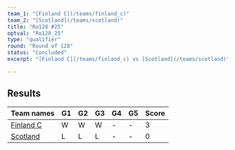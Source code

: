 ```yaml
---
team_1: "[Finland C](/teams/finland_c)"
team_2: "[Scotland](/teams/scotland)"
title: "Ro128 #25"
optval: "Ro128_25"
type: "qualifier"
round: "Round of 128"
status: "Concluded"
excerpt: "[Finland C](/teams/finland_c) vs [Scotland](/teams/scotland)"

---
```

## Results

| Team names | G1 | G2 | G3 | G4 | G5 | Score |
| -- | -- | -- | -- | -- | -- | -- |
| [Finland C](/teams/finland_c) | W | W | W | - | - | 3 |
| [Scotland](/teams/scotland) | L | L | L | - | - | 0 |
